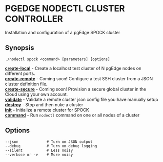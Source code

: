 # PGEDGE NODECTL CLUSTER CONTROLLER
Installation and configuration of a pgEdge SPOCK cluster

## Synopsis
    ./nodectl spock <command> [parameters] [options]   

[**create-local**](doc/cluster-create-local.md)   - Create a localhost test cluster of N pgEdge nodes on different ports.<br>
[**create-remote**](doc/cluster-create-remote.md) - Coming soon! Configure a test SSH cluster from a JSON cluster definition file.<br>
[**create-secure**](doc/cluster-create-secure.md) - Coming soon! Provision a secure global cluster in the Cloud using your own account.<br>
[**validate**](doc/cluster-validate.md)           - Validate a remote cluster json config file you have manually setup<br>
[**destroy**](doc/cluster-destroy.md)             - Stop and then nuke a cluster<br>
[**init**](doc/cluster-init.md)                   - Initialize a remote cluster for SPOCK<br>
[**command**](doc/cluster-command.md)             - Run `nodectl` command on one or all nodes of a cluster<br>

## Options
    --json             # Turn on JSON output
    --debug            # Turn on debug logging
    --silent           # Less noisy
    --verbose or -v    # More noisy

